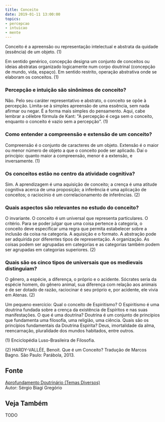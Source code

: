 ```yaml
---
title: Conceito
date: 2019-01-11 13:00:00
topics: 
- percepcao
- intuicao
- mente
---
```


Conceito é a apreensão ou representação intelectual e abstrata da quidade
(essência) de um objeto. (1)

Em sentido genérico, concepção designa um conjunto de conceitos ou ideias
abstratas organizado logicamente num corpo doutrinal (concepção de mundo, vida,
espaço). Em sentido restrito, operação abstrativa onde se elaboram os conceitos.
(1)

### Percepção e intuição são sinônimos de conceito?
Não. Pelo seu caráter representativo e abstrato, o conceito se opõe à
percepção. Limita-se à simples apreensão de uma essência, sem nada
afirmar ou negar. É a forma mais simples do pensamento. Aqui, cabe
lembrar a célebre fórmula de Kant: "A percepção é cega sem o conceito,
enquanto o conceito é vazio sem a percepção". (1)

### Como entender a compreensão e extensão de um conceito?
Compreensão é o conjunto de caracteres de um objeto. Extensão é o maior
ou menor número de objeto a que o conceito pode ser aplicado. Daí o
princípio: quanto maior a compreensão, menor é a extensão, e
inversamente. (1)

### Os conceitos estão no centro da atividade cognitiva?
Sim. A aprendizagem é uma aquisição de conceito; a crença é uma
atitude cognitiva acerca de uma proposição; a inferência é uma
aplicação de conceitos; o raciocínio é um correlacionamento de
inferências. (2)

### Quais aspectos são relevantes no estudo do conceito?
O invariante. O conceito é um universal que representa particulares. O
critério. Para se poder julgar que uma coisa pertence à categoria, o
conceito deve especificar uma regra que permita estabelecer sobre a
inclusão da coisa na categoria. A aquisição e o formato. A abstração
pode ser adquirida por diferentes tipos de representação. A
organização. As coisas podem ser agrupadas em categorias e as
categorias também podem ser agrupadas em categorias superiores. (2)

### Quais são os cinco tipos de universais que os medievais distinguiam?
O gênero, a espécie, a diferença, o próprio e o acidente. Sócrates seria
da espécie homem, do gênero animal, sua diferença com relação aos
animais é de ser dotado de razão, raciocinar é seu próprio e, por
acidente, ele vivia em Atenas. (2)

Um pequeno exercício: Qual o conceito de Espiritismo? O Espiritismo
é uma doutrina fundada sobre a crença da existência de Espíritos e nas
suas manifestações. O que é uma doutrina? Doutrina é um conjunto de
princípios que fundamenta uma filosofia, uma religião, uma ciência.
Quais são os princípios fundamentais da Doutrina Espírita? Deus,
imortalidade da alma, reencarnação, pluralidade dos mundos habitados,
entre outros.


(1) Enciclopédia Luso-Brasileira de Filosofia.

(2) HARDY-VALLÉE, Benoit. Que é um Conceito? Tradução de Marcos Bagno.
São Paulo: Parábola, 2013.

## Fonte
[Aprofundamento Doutrinário (Temas Diversos)](https://sites.google.com/view/aprofundamentodoutrinario/conceito)  
Autor: Sérgio Biagi Gregório


## Veja Também
TODO


